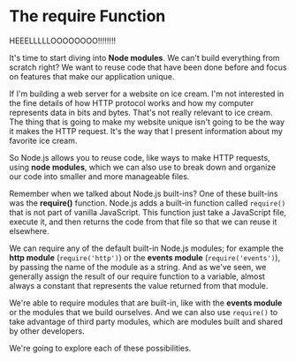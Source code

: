 # The require Function

HEEELLLLLOOOOOOOO!!!!!!!!

It's time to start diving into **Node modules**. We can't build everything from scratch right? We want to reuse code that have been done before and focus on features that make our application unique.

If I'm building a web server for a website on ice cream. I'm not interested in the fine details of how HTTP protocol works and how my computer represents data in bits and bytes. That's not really relevant to ice cream. The thing that is going to make my website unique isn't going to be the way it makes the HTTP request. It's the way that I present information about my favorite ice cream.

So Node.js allows you to reuse code, like ways to make HTTP requests, using **node modules**, which we can also use to break down and organize our code into smaller and more manageable files.

Remember when we talked about Node.js built-ins? One of these built-ins was the **require()** function. Node.js adds a built-in function called `require()` that is not part of vanilla JavaScript. This function just take a JavaScript file, execute it, and then returns the code from that file so that we can reuse it elsewhere.

We can require any of the default built-in Node.js modules; for example the **http module** (`require('http')`) or the **events module** (`require('events')`), by passing the name of the module as a string. And as we've seen, we generally assign the result of our require function to a variable, almost always a constant that represents the value returned from that module.

We're able to require modules that are built-in, like with the **events module** or the modules that we build ourselves. And we can also use `require()` to take advantage of third party modules, which are modules built and shared by other developers.

We're going to explore each of these possibilities.